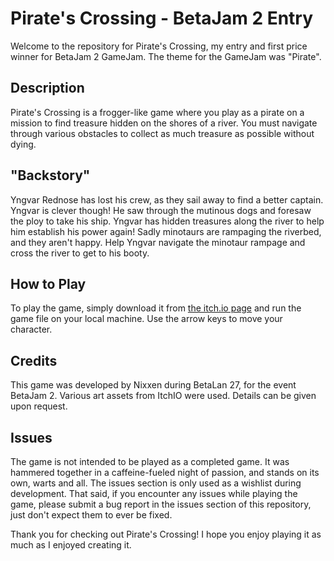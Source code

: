 # Pirate's Crossing - BetaJam 2 Entry

Welcome to the repository for Pirate's Crossing, my entry and first price winner for BetaJam 2 GameJam. 
The theme for the GameJam was "Pirate".

## Description
Pirate's Crossing is a frogger-like game where you play as a pirate on a mission to find treasure hidden on the shores of a river. You must navigate through various obstacles to collect as much treasure as possible without dying. 

## "Backstory"
Yngvar Rednose has lost his crew, as they sail away to find a better captain. Yngvar is clever though! He saw through the mutinous dogs and foresaw the ploy to take his ship. Yngvar has hidden treasures along the river to help him establish his power again! Sadly minotaurs are rampaging the riverbed, and they aren't happy. Help Yngvar navigate the minotaur rampage and cross the river to get to his booty.

## How to Play
To play the game, simply download it from [the itch.io page](https://nixxenftw.itch.io/pirates-crossing) and run the game file on your local machine. Use the arrow keys to move your character. 

## Credits
This game was developed by Nixxen during BetaLan 27, for the event BetaJam 2.
Various art assets from ItchIO were used. Details can be given upon request.

## Issues
The game is not intended to be played as a completed game. It was hammered together in a caffeine-fueled night of passion, and stands on its own, warts and all.
The issues section is only used as a wishlist during development.
That said, if you encounter any issues while playing the game, please submit a bug report in the issues section of this repository, just don't expect them to ever be fixed.

Thank you for checking out Pirate's Crossing! I hope you enjoy playing it as much as I enjoyed creating it.
